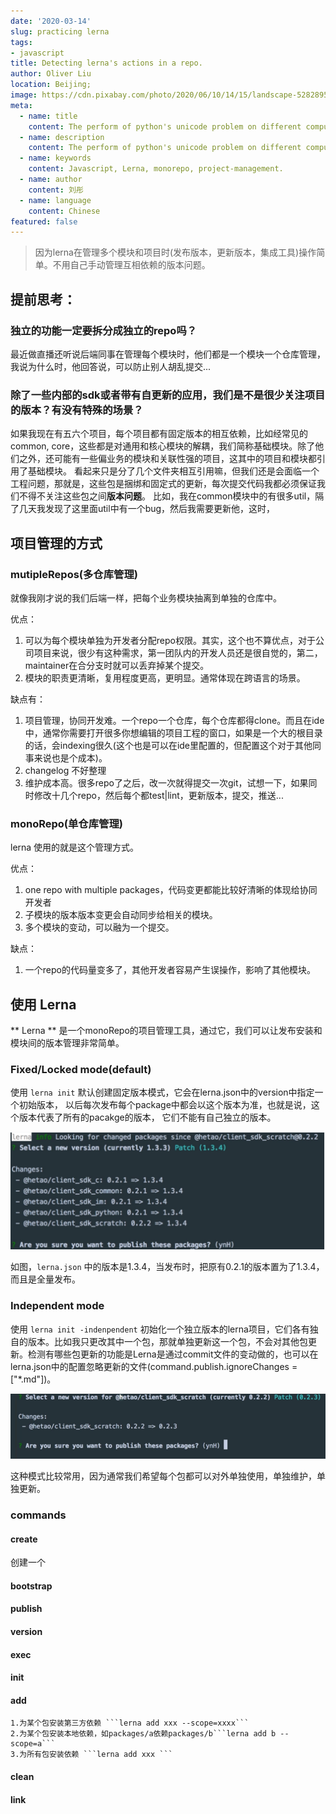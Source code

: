 ```yaml
---
date: '2020-03-14'
slug: practicing lerna
tags:
- javascript
title: Detecting lerna's actions in a repo.
author: Oliver Liu
location: Beijing;
image: https://cdn.pixabay.com/photo/2020/06/10/14/15/landscape-5282895_960_720.jpg
meta:
  - name: title
    content: The perform of python's unicode problem on different computer
  - name: description
    content: The perform of python's unicode problem on different computer
  - name: keywords
    content: Javascript, Lerna, monorepo, project-management.
  - name: author
    content: 刘彤
  - name: language
    content: Chinese
featured: false
---
```


> 因为lerna在管理多个模块和项目时(发布版本，更新版本，集成工具)操作简单。不用自己手动管理互相依赖的版本问题。

## 提前思考：

### 独立的功能一定要拆分成独立的repo吗？
最近做直播还听说后端同事在管理每个模块时，他们都是一个模块一个仓库管理，我说为什么时，他回答说，可以防止别人胡乱提交...

### 除了一些内部的sdk或者带有自更新的应用，我们是不是很少关注项目的版本？有没有特殊的场景？
如果我现在有五六个项目，每个项目都有固定版本的相互依赖，比如经常见的 common, core，这些都是对通用和核心模块的解耦，我们简称基础模块。除了他们之外，还可能有一些偏业务的模块和关联性强的项目，这其中的项目和模块都引用了基础模块。
看起来只是分了几个文件夹相互引用嘛，但我们还是会面临一个工程问题，那就是，这些包是捆绑和固定式的更新，每次提交代码我都必须保证我们不得不关注这些包之间**版本问题**。
比如，我在common模块中的有很多util，隔了几天我发现了这里面util中有一个bug，然后我需要更新他，这时，


## 项目管理的方式

### mutipleRepos(多仓库管理)
就像我刚才说的我们后端一样，把每个业务模块抽离到单独的仓库中。

优点：

1. 可以为每个模块单独为开发者分配repo权限。其实，这个也不算优点，对于公司项目来说，很少有这种需求，第一团队内的开发人员还是很自觉的，第二，maintainer在合分支时就可以丢弃掉某个提交。
2. 模块的职责更清晰，复用程度更高，更明显。通常体现在跨语言的场景。

缺点有：
1. 项目管理，协同开发难。一个repo一个仓库，每个仓库都得clone。而且在ide中，通常你需要打开很多你想编辑的项目工程的窗口，如果是一个大的根目录的话，会indexing很久(这个也是可以在ide里配置的，但配置这个对于其他同事来说也是个成本)。
3. changelog 不好整理
4. 维护成本高。很多repo了之后，改一次就得提交一次git，试想一下，如果同时修改十几个repo，然后每个都test|lint，更新版本，提交，推送...

### monoRepo(单仓库管理)

lerna 使用的就是这个管理方式。

优点：
1. one repo with multiple packages，代码变更都能比较好清晰的体现给协同开发者
2. 子模块的版本版本变更会自动同步给相关的模块。
3. 多个模块的变动，可以融为一个提交。

缺点：
1. 一个repo的代码量变多了，其他开发者容易产生误操作，影响了其他模块。

## 使用 Lerna 

** Lerna ** 是一个monoRepo的项目管理工具，通过它，我们可以让发布安装和模块间的版本管理非常简单。

### Fixed/Locked mode(default)
使用 `lerna init` 默认创建固定版本模式，它会在lerna.json中的version中指定一个初始版本，
以后每次发布每个package中都会以这个版本为准，也就是说，这个版本代表了所有的pacakge的版本，
它们不能有自己独立的版本。

![lerna-1](../../../assets/javascript/lerna_1.png)

如图，`lerna.json` 中的版本是1.3.4，当发布时，把原有0.2.1的版本置为了1.3.4，而且是全量发布。

### Independent mode
使用 `lerna init -indenpendent` 初始化一个独立版本的lerna项目，它们各有独自的版本。比如我只更改其中一个包，那就单独更新这一个包，不会对其他包更新。检测有哪些包更新的功能是Lerna是通过commit文件的变动做的，也可以在lerna.json中的配置忽略更新的文件(command.publish.ignoreChanges = ["*.md"])。

![lerna-2](../../../assets/javascript/lerna_2.png)

这种模式比较常用，因为通常我们希望每个包都可以对外单独使用，单独维护，单独更新。

### commands
 #### create
 创建一个
 #### bootstrap
 #### publish
 #### version
 #### exec
 #### init
 #### add
    1.为某个包安装第三方依赖 ```lerna add xxx --scope=xxxx``` 
    2.为某个包安装本地依赖，如packages/a依赖packages/b```lerna add b --scope=a```
    3.为所有包安装依赖 ```lerna add xxx ```
 #### clean
 #### link
